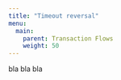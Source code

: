 ```yaml
---
title: "Timeout reversal"
menu:
  main:
    parent: Transaction Flows
    weight: 50
---
```


bla bla bla
